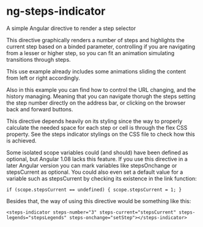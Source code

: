 # ng-steps-indicator
A simple Angular directive to render a step selector


This directive graphically renders a number of steps and highlights the current step
based on a binded parameter, controlling if you are navigating from a lesser or higher step, so you can fit an animation simulating transitions through steps.

This use example already includes some animations sliding the content from left or right accordingly.

Also in this example you can find how to control the URL changing, and the history managing. Meaning that you can navigate thorugh the steps setting the step number directly on the address bar, or clicking on the browser back and forward buttons.

This directive depends heavily on its styling since the way to properly calculate the needed space for each step or cell
is through the flex CSS property. See the steps indicator stylings on the CSS file to check how this is achieved.

 Some isolated scope variables could (and should) have been defined as optional, but Angular 1.08 lacks this feature.
 If you use this directive in a later Angular version you can mark variables like stepsOnchange or stepsCurrent as optional.
 You could also even set a default value for a variable such as stepsCurrent by checking its existence in the link function:
 
 `
 if (scope.stepsCurrent == undefined) {
		scope.stepsCurrent = 1;
	}
	`

 Besides that, the way of using this directive would be something like this:
 
 `
 <steps-indicator steps-number="3" steps-current="stepsCurrent" steps-legends="stepsLegends" steps-onchange="setStep"></steps-indicator>
 `

